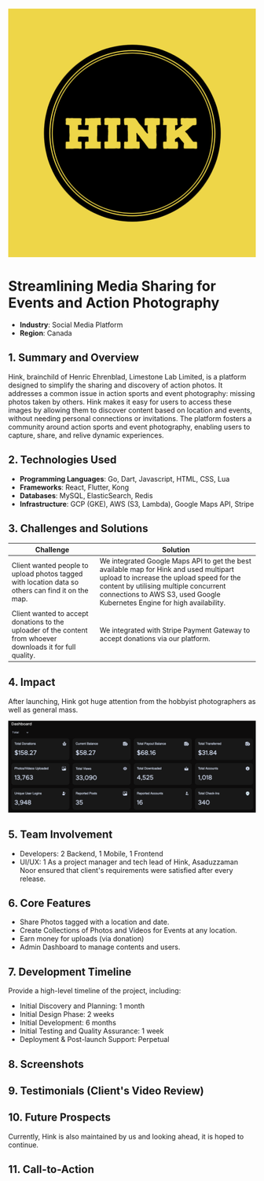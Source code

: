 ![LOGO](assets/logo.png)

# Streamlining Media Sharing for Events and Action Photography

- **Industry**: Social Media Platform
- **Region**: Canada
## 1. Summary and Overview
Hink, brainchild of Henric Ehrenblad, Limestone Lab Limited, is a platform designed to simplify the sharing and discovery of action photos. It addresses a common issue in action sports and event photography: missing photos taken by others. Hink makes it easy for users to access these images by allowing them to discover content based on location and events, without needing personal connections or invitations. The platform fosters a community around action sports and event photography, enabling users to capture, share, and relive dynamic experiences.
## 2. Technologies Used
- **Programming Languages**: Go, Dart, Javascript, HTML, CSS, Lua
- **Frameworks**: React, Flutter, Kong
- **Databases**: MySQL, ElasticSearch, Redis
- **Infrastructure**: GCP (GKE), AWS (S3, Lambda), Google Maps API, Stripe

## 3. Challenges and Solutions

| Challenge                                                                                                    | Solution                                                                                                                                                                                                                                                 |
| ------------------------------------------------------------------------------------------------------------ | -------------------------------------------------------------------------------------------------------------------------------------------------------------------------------------------------------------------------------------------------------- |
| Client wanted people to upload photos tagged with location data so others can find it on the map.            | We integrated Google Maps API to get the best available map for Hink and used multipart upload to increase the upload speed for the content by utilising multiple concurrent connections to AWS S3, used Google Kubernetes Engine for high availability. |
| Client wanted to accept donations to the uploader of the content from whoever downloads it for full quality. | We integrated with Stripe Payment Gateway to accept donations via our platform.                                                                                                                                                                          |

## 4. Impact
After launching, Hink got huge attention from the hobbyist photographers as well as general mass.

![Impact](assets/statistics.png)

## 5. Team Involvement
- Developers: 2 Backend, 1 Mobile, 1 Frontend
- UI/UX: 1
As a project manager and tech lead of Hink, Asaduzzaman Noor ensured that client's requirements were satisfied after every release.

## 6. Core Features
- Share Photos tagged with a location and date.
- Create Collections of Photos and Videos for Events at any location.
- Earn money for uploads (via donation)
- Admin Dashboard to manage contents and users.

## 7. Development Timeline
Provide a high-level timeline of the project, including:
- Initial Discovery and Planning: 1 month
- Initial Design Phase: 2 weeks
- Initial Development: 6 months
- Initial Testing and Quality Assurance: 1 week
- Deployment & Post-launch Support: Perpetual

## 8. Screenshots

## 9. Testimonials (Client's Video Review)

## 10. Future Prospects
Currently, Hink is also maintained by us and looking ahead, it is hoped to continue.
## 11. Call-to-Action

